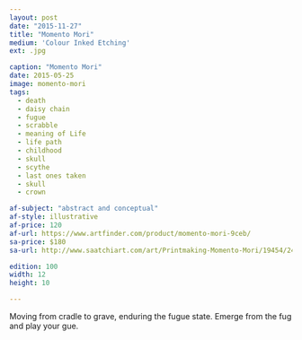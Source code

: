 ```yaml
---
layout: post
date: "2015-11-27"
title: "Momento Mori"
medium: 'Colour Inked Etching'
ext: .jpg

caption: "Momento Mori"
date: 2015-05-25
image: momento-mori
tags:
  - death
  - daisy chain
  - fugue
  - scrabble
  - meaning of Life
  - life path
  - childhood
  - skull
  - scythe
  - last ones taken
  - skull
  - crown

af-subject: "abstract and conceptual"
af-style: illustrative
af-price: 120
af-url: https://www.artfinder.com/product/momento-mori-9ceb/
sa-price: $180
sa-url: http://www.saatchiart.com/art/Printmaking-Momento-Mori/19454/2487943/view

edition: 100
width: 12
height: 10

---
```


Moving from cradle to grave, enduring the fugue state. Emerge from the fug and play your gue.
